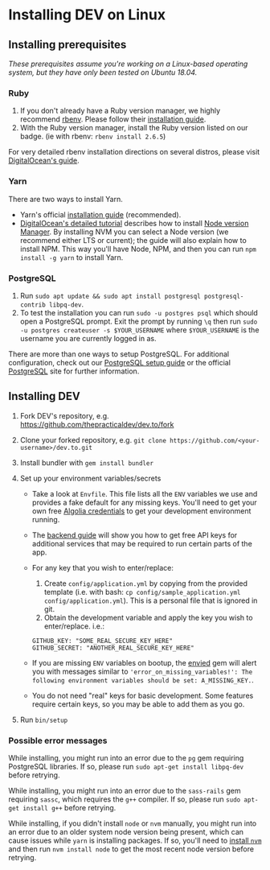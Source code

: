 # Installing DEV on Linux

## Installing prerequisites

_These prerequisites assume you're working on a Linux-based operating system, but they have only been tested on Ubuntu 18.04._

### Ruby

1. If you don't already have a Ruby version manager, we highly recommend [rbenv](https://github.com/rbenv/rbenv). Please follow their [installation guide](https://github.com/rbenv/rbenv#installation).
1. With the Ruby version manager, install the Ruby version listed on our badge. (ie with rbenv: `rbenv install 2.6.5`)

For very detailed rbenv installation directions on several distros, please visit [DigitalOcean's guide](https://www.digitalocean.com/community/tutorials/how-to-install-ruby-on-rails-with-rbenv-on-ubuntu-18-04).

### Yarn

There are two ways to install Yarn.

- Yarn's official [installation guide](https://yarnpkg.com/en/docs/install#debian-stable) (recommended).
- [DigitalOcean's detailed tutorial](https://www.digitalocean.com/community/tutorials/how-to-install-node-js-on-ubuntu-18-04) describes how to install [Node version Manager](https://github.com/creationix/nvm). By installing NVM you can select a Node version (we recommend either LTS or current); the guide will also explain how to install NPM. This way you'll have Node, NPM, and then you can run `npm install -g yarn` to install Yarn.

### PostgreSQL

1. Run `sudo apt update && sudo apt install postgresql postgresql-contrib libpq-dev`.
1. To test the installation you can run `sudo -u postgres psql` which should open a PostgreSQL prompt. Exit the prompt by running `\q` then run `sudo -u postgres createuser -s $YOUR_USERNAME` where `$YOUR_USERNAME` is the username you are currently logged in as.

There are more than one ways to setup PostgreSQL. For additional configuration, check out our [PostgreSQL setup guide](/installation/postgresql) or the official [PostgreSQL](https://www.postgresql.org/) site for further information.

## Installing DEV

1. Fork DEV's repository, e.g. <https://github.com/thepracticaldev/dev.to/fork>
1. Clone your forked repository, e.g. `git clone https://github.com/<your-username>/dev.to.git`
1. Install bundler with `gem install bundler`
1. Set up your environment variables/secrets

   - Take a look at `Envfile`. This file lists all the `ENV` variables we use and provides a fake default for any missing keys. You'll need to get your own free [Algolia credentials](/backend/algolia) to get your development environment running.
   - The [backend guide](/backend) will show you how to get free API keys for additional services that may be required to run certain parts of the app.
   - For any key that you wish to enter/replace:

     1. Create `config/application.yml` by copying from the provided template (i.e. with bash: `cp config/sample_application.yml config/application.yml`). This is a personal file that is ignored in git.
     1. Obtain the development variable and apply the key you wish to enter/replace. i.e.:

     ```shell
     GITHUB_KEY: "SOME_REAL_SECURE_KEY_HERE"
     GITHUB_SECRET: "ANOTHER_REAL_SECURE_KEY_HERE"
     ```

   - If you are missing `ENV` variables on bootup, the [envied](https://rubygems.org/gems/envied) gem will alert you with messages similar to `'error_on_missing_variables!': The following environment variables should be set: A_MISSING_KEY.`.
   - You do not need "real" keys for basic development. Some features require certain keys, so you may be able to add them as you go.

1. Run `bin/setup`

### Possible error messages

While installing, you might run into an error due to the `pg` gem requiring PostgreSQL libraries. If so, please run `sudo apt-get install libpq-dev` before retrying.

While installing, you might run into an error due to the `sass-rails` gem requiring `sassc`, which requires the `g++` compiler.  If so, please run `sudo apt-get install g++` before retrying.

While installing, if you didn't install `node` or `nvm` manually, you might run into an error due to an older system node version being present, which can cause issues while `yarn` is installing packages.  If so, you'll need to [install `nvm`](https://github.com/nvm-sh/nvm#installation-and-update) and then run `nvm install node` to get the most recent node version before retrying.
